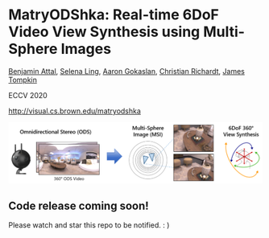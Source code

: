 # MatryODShka: Real-time 6DoF Video View Synthesis using Multi-Sphere Images

[Benjamin Attal](https://www.battal.me/), [Selena Ling](https://www.selenaling.com/), [Aaron Gokaslan](https://skylion007.github.io/), [Christian Richardt](richardt.name), [James Tompkin](www.jamestompkin.com)

ECCV 2020

http://visual.cs.brown.edu/matryodshka

![High-level overview of approach.](teaser_small.png)

## Code release coming soon!
Please watch and star this repo to be notified. : )

